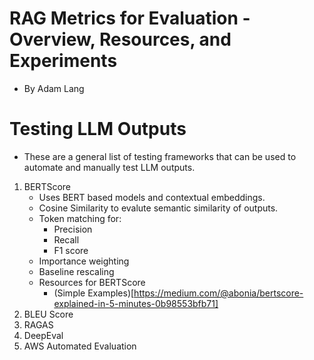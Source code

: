 # RAG Metrics for Evaluation - Overview, Resources, and Experiments
* By Adam Lang


# Testing LLM Outputs
* These are a general list of testing frameworks that can be used to automate and manually test LLM outputs.
1. BERTScore
   * Uses BERT based models and contextual embeddings.
   * Cosine Similarity to evalute semantic similarity of outputs.
   * Token matching for:
      * Precision
      * Recall
      * F1 score
   * Importance weighting
   * Baseline rescaling
   * Resources for BERTScore
     * (Simple Examples)[https://medium.com/@abonia/bertscore-explained-in-5-minutes-0b98553bfb71]
3. BLEU Score
4. RAGAS
5. DeepEval
6. AWS Automated Evaluation
